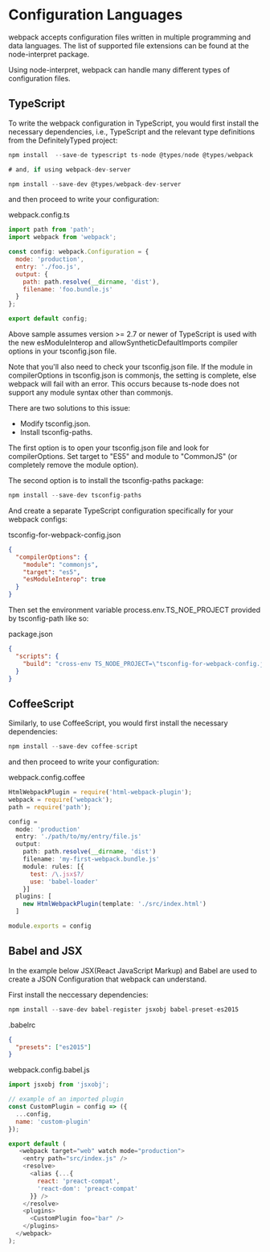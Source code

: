 # Configuration Languages

webpack accepts configuration files written in multiple programming and data languages. The list of supported file extensions can be found at the node-interpret package.

Using node-interpret, webpack can handle many different types of configuration files.

## TypeScript

To write the webpack configuration in TypeScript, you would first install the necessary dependencies, i.e., TypeScript and the relevant type definitions from the DefinitelyTyped project:

``` js
npm install  --save-de typescript ts-node @types/node @types/webpack

# and, if using webpack-dev-server

npm install --save-dev @types/webpack-dev-server
```

and then proceed to write your configuration:

webpack.config.ts

``` js
import path from 'path';
import webpack from 'webpack';

const config: webpack.Configuration = {
  mode: 'production',
  entry: './foo.js',
  output: {
    path: path.resolve(__dirname, 'dist'),
    filename: 'foo.bundle.js'
  }
};

export default config;
```

Above sample assumes version >= 2.7 or newer of TypeScript is used with the new esModuleInterop and allowSyntheticDefaultImports compiler options in your tsconfig.json file.

Note that you'll also need to check your tsconfig.json file.
If the module in compilerOptions in tsconfig.json is commonjs, the setting is complete, else webpack will fail with an error.
This occurs because ts-node does not support any module syntax other than commonjs.

There are two solutions to this issue:

- Modify tsconfig.json.
- Install tsconfig-paths.

The first option is to open your tsconfig.json file and look for compilerOptions. Set target to "ES5" and module to "CommonJS" (or completely remove the module option).

The second option is to install the tsconfig-paths package:

``` js
npm install --save-dev tsconfig-paths
```

And create a separate TypeScript configuration specifically for your webpack configs:

tsconfig-for-webpack-config.json

``` json
{
  "compilerOptions": {
    "module": "commonjs",
    "target": "es5",
    "esModuleInterop": true
  }
}
``` 

Then set the environment variable process.env.TS_NOE_PROJECT provided by tsconfig-path like so:

package.json

``` json
{
  "scripts": {
    "build": "cross-env TS_NODE_PROJECT=\"tsconfig-for-webpack-config.json\" webpack"
  }
}
```

## CoffeeScript

Similarly, to use CoffeeScript, you would first install the necessary dependencies:

``` js
npm install --save-dev coffee-script
```

and then proceed to write your configuration:

webpack.config.coffee

``` js
HtmlWebpackPlugin = require('html-webpack-plugin');
webpack = require('webpack');
path = require('path');

config = 
  mode: 'production'
  entry: './path/to/my/entry/file.js'
  output: 
    path: path.resolve(__dirname, 'dist')
    filename: 'my-first-webpack.bundle.js'
    module: rules: [{
      test: /\.jsx$?/
      use: 'babel-loader'
    }]
  plugins: [
    new HtmlWebpackPlugin(template: './src/index.html')
  ]

module.exports = config
```

## Babel and JSX

In the example below JSX(React JavaScript Markup) and Babel are used to create a JSON Configuration that webpack can understand.

First install the neccessary dependencies:

``` js
npm install --save-dev babel-register jsxobj babel-preset-es2015
```

.babelrc

``` json
{
  "presets": ["es2015"]
}
```

webpack.config.babel.js

``` js
import jsxobj from 'jsxobj';

// example of an imported plugin
const CustomPlugin = config => ({
  ...config,
  name: 'custom-plugin'
});

export default (
   <webpack target="web" watch mode="production">
    <entry path="src/index.js" />
    <resolve>
      <alias {...{
        react: 'preact-compat',
        'react-dom': 'preact-compat'
      }} />
    </resolve>
    <plugins>
      <CustomPlugin foo="bar" />
    </plugins>
  </webpack>
);
```


